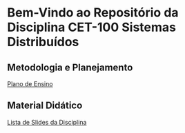 # Bem-Vindo ao Repositório da Disciplina CET-100 Sistemas Distribuídos


## Metodologia e Planejamento

[Plano de Ensino](https://github.com/profmathias/cet-100/blob/master/CET100%20-%20Plano%20de%20Ensino.doc?raw=true)


## Material Didático

[Lista de Slides da Disciplina](https://github.com/profmathias/cet-100/blob/master/Slides/README.md)

